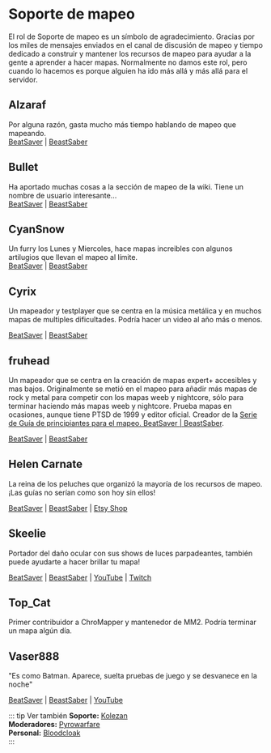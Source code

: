 # Soporte de mapeo
El rol de Soporte de mapeo es un símbolo de agradecimiento. Gracias por los miles de mensajes enviados en el canal de discusión de mapeo y tiempo dedicado a construir y mantener los recursos de mapeo para ayudar a la gente a aprender a hacer mapas. Normalmente no damos este rol, pero cuando lo hacemos es porque alguien ha ido más allá y más allá para el servidor.

## Alzaraf
Por alguna razón, gasta mucho más tiempo hablando de mapeo que mapeando.  
[BeatSaver](https://beatsaver.com/uploader/5cff0b7798cc5a672c855ce3) | [BeastSaber](https://bsaber.com/members/alzaraf/)

## Bullet
Ha aportado muchas cosas a la sección de mapeo de la wiki. Tiene un nombre de usuario interesante...  
[BeatSaver](https://beatsaver.com/uploader/5e84a9933f476a000645dd88) | [BeastSaber](https://bsaber.com/members/xace1337manx/)

## CyanSnow
Un furry los Lunes y Miercoles, hace mapas increibles con algunos artilugios que llevan el mapeo al límite.  
[BeatSaver](https://beatsaver.com/uploader/5cff0b7698cc5a672c8543ac) | [BeastSaber](https://bsaber.com/members/cyansnow/)

## Cyrix
Un mapeador y testplayer que se centra en la música metálica y en muchos mapas de multiples dificultades. Podría hacer un video al año más o menos.

[BeatSaver](https://beatsaver.com/uploader/5eb6eb9a7abb000006c85add) | [BeastSaber](https://bsaber.com/members/cyrix/)

## fruhead
Un mapeador que se centra en la creación de mapas expert+ accesibles y mas bajos. Originalmente se metió en el mapeo para añadir más mapas de rock y metal para competir con los mapas weeb y nightcore, sólo para terminar haciendo más mapas weeb y nightcore. Prueba mapas en ocasiones, aunque tiene PTSD de 1999 y editor oficial. Creador de la [Serie de Guía de principiantes para el mapeo. BeatSaver | BeastSaber](https://www.youtube.com/playlist?list=PL5F3WJ0s0nscdpqiWlOpM_4tJcF-CnWbm).

[BeatSaver](https://beatsaver.com/uploader/5cff0b7598cc5a672c852683) | [BeastSaber](https://bsaber.com/members/fruhead/)

## Helen Carnate
La reina de los peluches que organizó la mayoría de los recursos de mapeo. ¡Las guías no serían como son hoy sin ellos!

[BeatSaver](https://beatsaver.com/uploader/5cff0b7798cc5a672c8553d2) | [BeastSaber](https://bsaber.com/members/helencarnate/) | [Etsy Shop](https://www.etsy.com/shop/HelenCarnateDesigns)

## Skeelie
Portador del daño ocular con sus shows de luces parpadeantes, también puede ayudarte a hacer brillar tu mapa!

[BeatSaver](https://beatsaver.com/uploader/5cff0b7698cc5a672c85507f) | [BeastSaber](https://bsaber.com/members/skeelie/) | [YouTube](https://www.youtube.com/user/xSkeelie) | [Twitch](https://www.twitch.tv/skeelie)

## Top_Cat
Primer contribuidor a ChroMapper y mantenedor de MM2. Podría terminar un mapa algún día.

## Vaser888
"Es como Batman. Aparece, suelta pruebas de juego y se desvanece en la noche"

[BeatSaver](https://beatsaver.com/uploader/5f63fb45103cbc00068ee060) | [BeastSaber](https://bsaber.com/members/vaser888/) | [YouTube](https://www.youtube.com/c/vaser888)

::: tip Ver también **Soporte:** [Kolezan](./supports.md#kolezan)  
**Moderadores:** [Pyrowarfare](./moderators.md#pyrowarfare-retired)  
**Personal:** [Bloodcloak](./staff.md#bloodcloak)  
:::
